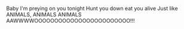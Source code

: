 Baby I'm preying on you tonight 
Hunt you down eat you alive
Just like ANIMALS, ANIMALS ANIMALS
AAWWWWOOOOOOOOOOOOOOOOOOOOOOOO!!!
